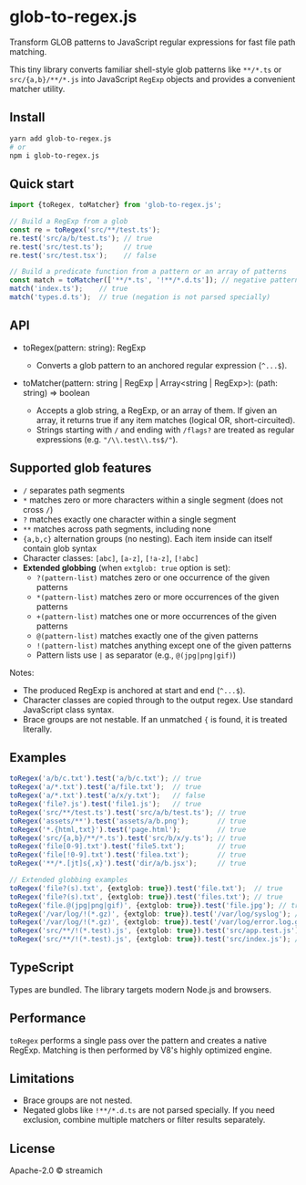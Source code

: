 # glob-to-regex.js

Transform GLOB patterns to JavaScript regular expressions for fast file path matching.

This tiny library converts familiar shell-style glob patterns like `**/*.ts` or `src/{a,b}/**/*.js` into JavaScript `RegExp` objects and provides a convenient matcher utility.

## Install

```bash
yarn add glob-to-regex.js
# or
npm i glob-to-regex.js
```

## Quick start

```ts
import {toRegex, toMatcher} from 'glob-to-regex.js';

// Build a RegExp from a glob
const re = toRegex('src/**/test.ts');
re.test('src/a/b/test.ts'); // true
re.test('src/test.ts');     // true
re.test('src/test.tsx');    // false

// Build a predicate function from a pattern or an array of patterns
const match = toMatcher(['**/*.ts', '!**/*.d.ts']); // negative patterns are not special; use a RegExp if needed
match('index.ts');    // true
match('types.d.ts');  // true (negation is not parsed specially)
```

## API

- toRegex(pattern: string): RegExp
	- Converts a glob pattern to an anchored regular expression (`^...$`).

- toMatcher(pattern: string | RegExp | Array<string | RegExp>): (path: string) => boolean
	- Accepts a glob string, a RegExp, or an array of them. If given an array, it returns true if any item matches (logical OR, short-circuited).
	- Strings starting with `/` and ending with `/flags?` are treated as regular expressions (e.g. `"/\\.test\\.ts$/"`).

## Supported glob features

- `/` separates path segments
- `*` matches zero or more characters within a single segment (does not cross `/`)
- `?` matches exactly one character within a single segment
- `**` matches across path segments, including none
- `{a,b,c}` alternation groups (no nesting). Each item inside can itself contain glob syntax
- Character classes: `[abc]`, `[a-z]`, `[!a-z]`, `[!abc]`
- **Extended globbing** (when `extglob: true` option is set):
  - `?(pattern-list)` matches zero or one occurrence of the given patterns
  - `*(pattern-list)` matches zero or more occurrences of the given patterns
  - `+(pattern-list)` matches one or more occurrences of the given patterns
  - `@(pattern-list)` matches exactly one of the given patterns
  - `!(pattern-list)` matches anything except one of the given patterns
  - Pattern lists use `|` as separator (e.g., `@(jpg|png|gif)`)

Notes:
- The produced RegExp is anchored at start and end (`^...$`).
- Character classes are copied through to the output regex. Use standard JavaScript class syntax.
- Brace groups are not nestable. If an unmatched `{` is found, it is treated literally.

## Examples

```ts
toRegex('a/b/c.txt').test('a/b/c.txt'); // true
toRegex('a/*.txt').test('a/file.txt');  // true
toRegex('a/*.txt').test('a/x/y.txt');   // false
toRegex('file?.js').test('file1.js');   // true
toRegex('src/**/test.ts').test('src/a/b/test.ts'); // true
toRegex('assets/**').test('assets/a/b.png');       // true
toRegex('*.{html,txt}').test('page.html');         // true
toRegex('src/{a,b}/**/*.ts').test('src/b/x/y.ts'); // true
toRegex('file[0-9].txt').test('file5.txt');        // true
toRegex('file[!0-9].txt').test('filea.txt');       // true
toRegex('**/*.[jt]s{,x}').test('dir/a/b.jsx');     // true

// Extended globbing examples
toRegex('file?(s).txt', {extglob: true}).test('file.txt');  // true
toRegex('file?(s).txt', {extglob: true}).test('files.txt'); // true
toRegex('file.@(jpg|png|gif)', {extglob: true}).test('file.jpg'); // true
toRegex('/var/log/!(*.gz)', {extglob: true}).test('/var/log/syslog'); // true
toRegex('/var/log/!(*.gz)', {extglob: true}).test('/var/log/error.log.gz'); // false
toRegex('src/**/!(*.test).js', {extglob: true}).test('src/app.test.js'); // false
toRegex('src/**/!(*.test).js', {extglob: true}).test('src/index.js'); // true
```

## TypeScript

Types are bundled. The library targets modern Node.js and browsers.

## Performance

`toRegex` performs a single pass over the pattern and creates a native RegExp. Matching is then performed by V8's highly optimized engine.

## Limitations

- Brace groups are not nested.
- Negated globs like `!**/*.d.ts` are not parsed specially. If you need exclusion, combine multiple matchers or filter results separately.

## License

Apache-2.0 © streamich

